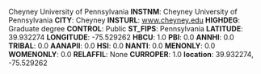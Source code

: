 
Cheyney University of Pennsylvania
**INSTNM**: Cheyney University of Pennsylvania
**CITY**: Cheyney
**INSTURL**: www.cheyney.edu
**HIGHDEG**: Graduate degree
**CONTROL**: Public
**ST_FIPS**: Pennsylvania
**LATITUDE**: 39.932274
**LONGITUDE**: -75.529262
**HBCU**: 1.0
**PBI**: 0.0
**ANNHI**: 0.0
**TRIBAL**: 0.0
**AANAPII**: 0.0
**HSI**: 0.0
**NANTI**: 0.0
**MENONLY**: 0.0
**WOMENONLY**: 0.0
**RELAFFIL**: None
**CURROPER**: 1.0
**location**: 39.932274, -75.529262